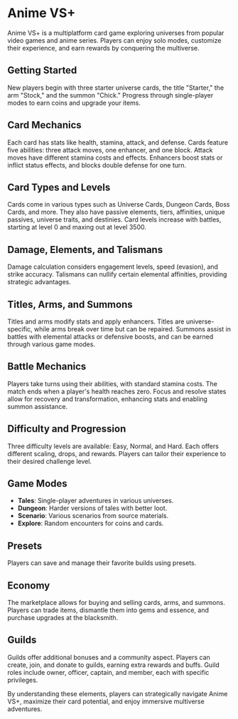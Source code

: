 # Anime VS+

Anime VS+ is a multiplatform card game exploring universes from popular video games and anime series. Players can enjoy solo modes, customize their experience, and earn rewards by conquering the multiverse.

## Getting Started
New players begin with three starter universe cards, the title "Starter," the arm "Stock," and the summon "Chick." Progress through single-player modes to earn coins and upgrade your items.

## Card Mechanics
Each card has stats like health, stamina, attack, and defense. Cards feature five abilities: three attack moves, one enhancer, and one block. Attack moves have different stamina costs and effects. Enhancers boost stats or inflict status effects, and blocks double defense for one turn.

## Card Types and Levels
Cards come in various types such as Universe Cards, Dungeon Cards, Boss Cards, and more. They also have passive elements, tiers, affinities, unique passives, universe traits, and destinies. Card levels increase with battles, starting at level 0 and maxing out at level 3500.

## Damage, Elements, and Talismans
Damage calculation considers engagement levels, speed (evasion), and strike accuracy. Talismans can nullify certain elemental affinities, providing strategic advantages.

## Titles, Arms, and Summons
Titles and arms modify stats and apply enhancers. Titles are universe-specific, while arms break over time but can be repaired. Summons assist in battles with elemental attacks or defensive boosts, and can be earned through various game modes.

## Battle Mechanics
Players take turns using their abilities, with standard stamina costs. The match ends when a player's health reaches zero. Focus and resolve states allow for recovery and transformation, enhancing stats and enabling summon assistance.

## Difficulty and Progression
Three difficulty levels are available: Easy, Normal, and Hard. Each offers different scaling, drops, and rewards. Players can tailor their experience to their desired challenge level.

## Game Modes
- **Tales**: Single-player adventures in various universes.
- **Dungeon**: Harder versions of tales with better loot.
- **Scenario**: Various scenarios from source materials.
- **Explore**: Random encounters for coins and cards.

## Presets
Players can save and manage their favorite builds using presets.

## Economy
The marketplace allows for buying and selling cards, arms, and summons. Players can trade items, dismantle them into gems and essence, and purchase upgrades at the blacksmith.

## Guilds
Guilds offer additional bonuses and a community aspect. Players can create, join, and donate to guilds, earning extra rewards and buffs. Guild roles include owner, officer, captain, and member, each with specific privileges.

By understanding these elements, players can strategically navigate Anime VS+, maximize their card potential, and enjoy immersive multiverse adventures.